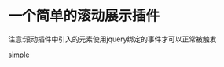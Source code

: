 # 一个简单的滚动展示插件

注意:滚动插件中引入的元素使用jquery绑定的事件才可以正常被触发

[simple](https://liyongleihf2006.github.io/roll/index.html)